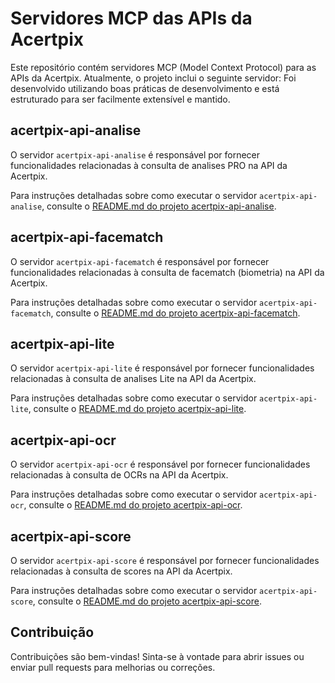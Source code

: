 # Servidores MCP das APIs da Acertpix

Este repositório contém servidores MCP (Model Context Protocol) para as APIs da Acertpix. Atualmente, o projeto inclui o seguinte servidor:
Foi desenvolvido utilizando boas práticas de desenvolvimento e está estruturado para ser facilmente extensível e mantido.

## acertpix-api-analise

O servidor `acertpix-api-analise` é responsável por fornecer funcionalidades relacionadas à consulta de analises PRO na API da Acertpix. 

Para instruções detalhadas sobre como executar o servidor `acertpix-api-analise`, consulte o [README.md do projeto acertpix-api-analise](acertpix-api-analise/README.md).

## acertpix-api-facematch

O servidor `acertpix-api-facematch` é responsável por fornecer funcionalidades relacionadas à consulta de facematch (biometria) na API da Acertpix. 

Para instruções detalhadas sobre como executar o servidor `acertpix-api-facematch`, consulte o [README.md do projeto acertpix-api-facematch](acertpix-api-facematch/README.md).

## acertpix-api-lite

O servidor `acertpix-api-lite` é responsável por fornecer funcionalidades relacionadas à consulta de analises Lite na API da Acertpix. 

Para instruções detalhadas sobre como executar o servidor `acertpix-api-lite`, consulte o [README.md do projeto acertpix-api-lite](acertpix-api-lite/README.md).

## acertpix-api-ocr

O servidor `acertpix-api-ocr` é responsável por fornecer funcionalidades relacionadas à consulta de OCRs na API da Acertpix. 

Para instruções detalhadas sobre como executar o servidor `acertpix-api-ocr`, consulte o [README.md do projeto acertpix-api-ocr](acertpix-api-ocr/README.md).

## acertpix-api-score

O servidor `acertpix-api-score` é responsável por fornecer funcionalidades relacionadas à consulta de scores na API da Acertpix. 

Para instruções detalhadas sobre como executar o servidor `acertpix-api-score`, consulte o [README.md do projeto acertpix-api-score](acertpix-api-score/README.md).


## Contribuição

Contribuições são bem-vindas! Sinta-se à vontade para abrir issues ou enviar pull requests para melhorias ou correções.

